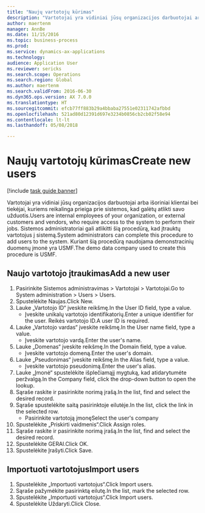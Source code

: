 ```yaml
--- 
title: "Naujų vartotojų kūrimas"
description: "Vartotojai yra vidiniai jūsų organizacijos darbuotojai arba išoriniai klientai bei tiekėjai, kuriems reikalinga prieiga prie sistemos, kad galėtų atlikti savo užduotis."
author: maertenm
manager: AnnBe
ms.date: 11/15/2016
ms.topic: business-process
ms.prod: 
ms.service: dynamics-ax-applications
ms.technology: 
audience: Application User
ms.reviewer: sericks
ms.search.scope: Operations
ms.search.region: Global
ms.author: maertenm
ms.search.validFrom: 2016-06-30
ms.dyn365.ops.version: AX 7.0.0
ms.translationtype: HT
ms.sourcegitcommit: efcb77ff883b29a4bbaba27551e02311742afbbd
ms.openlocfilehash: 521ad80d12391d697e3234b0856cb2cb02f58e94
ms.contentlocale: lt-lt
ms.lasthandoff: 05/08/2018

---
```

# <a name="create-new-users"></a><span data-ttu-id="60dab-103">Naujų vartotojų kūrimas</span><span class="sxs-lookup"><span data-stu-id="60dab-103">Create new users</span></span>

[!include [task guide banner](../../includes/task-guide-banner.md)]

<span data-ttu-id="60dab-104">Vartotojai yra vidiniai jūsų organizacijos darbuotojai arba išoriniai klientai bei tiekėjai, kuriems reikalinga prieiga prie sistemos, kad galėtų atlikti savo užduotis.</span><span class="sxs-lookup"><span data-stu-id="60dab-104">Users are internal employees of your organization, or external customers and vendors, who require access to the system to perform their jobs.</span></span> <span data-ttu-id="60dab-105">Sistemos administratoriai gali atlikitti šią procedūrą, kad įtrauktų vartotojus į sistemą.</span><span class="sxs-lookup"><span data-stu-id="60dab-105">System administrators can complete this procedure to add users to the system.</span></span> <span data-ttu-id="60dab-106">Kuriant šią procedūrą naudojama demonstracinių duomenų įmonė yra USMF.</span><span class="sxs-lookup"><span data-stu-id="60dab-106">The demo data company used to create this procedure is USMF.</span></span> 


## <a name="add-a-new-user"></a><span data-ttu-id="60dab-107">Naujo vartotojo įtraukimas</span><span class="sxs-lookup"><span data-stu-id="60dab-107">Add a new user</span></span>
1. <span data-ttu-id="60dab-108">Pasirinkite Sistemos administravimas > Vartotojai > Vartotojai.</span><span class="sxs-lookup"><span data-stu-id="60dab-108">Go to System administration > Users > Users.</span></span>
2. <span data-ttu-id="60dab-109">Spustelėkite Naujas.</span><span class="sxs-lookup"><span data-stu-id="60dab-109">Click New.</span></span>
3. <span data-ttu-id="60dab-110">Lauke „Vartotojo ID“ įveskite reikšmę.</span><span class="sxs-lookup"><span data-stu-id="60dab-110">In the User ID field, type a value.</span></span>
    * <span data-ttu-id="60dab-111">Įveskite unikalų vartotojo identifikatorių.</span><span class="sxs-lookup"><span data-stu-id="60dab-111">Enter a unique identifier for the user.</span></span> <span data-ttu-id="60dab-112">Reikės vartotojo ID.</span><span class="sxs-lookup"><span data-stu-id="60dab-112">A user ID is required.</span></span>  
4. <span data-ttu-id="60dab-113">Lauke „Vartotojo vardas“ įveskite reikšmę.</span><span class="sxs-lookup"><span data-stu-id="60dab-113">In the User name field, type a value.</span></span>
    * <span data-ttu-id="60dab-114">Įveskite vartotojo vardą.</span><span class="sxs-lookup"><span data-stu-id="60dab-114">Enter the user's name.</span></span>  
5. <span data-ttu-id="60dab-115">Lauke „Domenas“ įveskite reikšmę.</span><span class="sxs-lookup"><span data-stu-id="60dab-115">In the Domain field, type a value.</span></span>
    * <span data-ttu-id="60dab-116">Įveskite vartotojo domeną.</span><span class="sxs-lookup"><span data-stu-id="60dab-116">Enter the user's domain.</span></span>  
6. <span data-ttu-id="60dab-117">Lauke „Pseudonimas“ įveskite reikšmę.</span><span class="sxs-lookup"><span data-stu-id="60dab-117">In the Alias field, type a value.</span></span>
    * <span data-ttu-id="60dab-118">Įveskite vartotojo pseudonimą.</span><span class="sxs-lookup"><span data-stu-id="60dab-118">Enter the user's alias.</span></span>  
7. <span data-ttu-id="60dab-119">Lauke „Įmonė“ spustelėkite išplečiamąjį mygtuką, kad atidarytumėte peržvalgą.</span><span class="sxs-lookup"><span data-stu-id="60dab-119">In the Company field, click the drop-down button to open the lookup.</span></span>
8. <span data-ttu-id="60dab-120">Sąraše raskite ir pasirinkite norimą įrašą.</span><span class="sxs-lookup"><span data-stu-id="60dab-120">In the list, find and select the desired record.</span></span>
9. <span data-ttu-id="60dab-121">Sąraše spustelėkite saitą pasirinktoje eilutėje.</span><span class="sxs-lookup"><span data-stu-id="60dab-121">In the list, click the link in the selected row.</span></span>
    * <span data-ttu-id="60dab-122">Pasirinkite vartotoją įmonę</span><span class="sxs-lookup"><span data-stu-id="60dab-122">Select the user's company</span></span>  
10. <span data-ttu-id="60dab-123">Spustelėkite „Priskirti vaidmenis“.</span><span class="sxs-lookup"><span data-stu-id="60dab-123">Click Assign roles.</span></span>
11. <span data-ttu-id="60dab-124">Sąraše raskite ir pasirinkite norimą įrašą.</span><span class="sxs-lookup"><span data-stu-id="60dab-124">In the list, find and select the desired record.</span></span>
12. <span data-ttu-id="60dab-125">Spustelėkite GERAI.</span><span class="sxs-lookup"><span data-stu-id="60dab-125">Click OK.</span></span>
13. <span data-ttu-id="60dab-126">Spustelėkite Įrašyti.</span><span class="sxs-lookup"><span data-stu-id="60dab-126">Click Save.</span></span>

## <a name="import-users"></a><span data-ttu-id="60dab-127">Importuoti vartotojus</span><span class="sxs-lookup"><span data-stu-id="60dab-127">Import users</span></span>
1. <span data-ttu-id="60dab-128">Spustelėkite „Importuoti vartotojus“.</span><span class="sxs-lookup"><span data-stu-id="60dab-128">Click Import users.</span></span>
2. <span data-ttu-id="60dab-129">Sąraše pažymėkite pasirinktą eilutę.</span><span class="sxs-lookup"><span data-stu-id="60dab-129">In the list, mark the selected row.</span></span>
3. <span data-ttu-id="60dab-130">Spustelėkite „Importuoti vartotojus“.</span><span class="sxs-lookup"><span data-stu-id="60dab-130">Click Import users.</span></span>
4. <span data-ttu-id="60dab-131">Spustelėkite Uždaryti.</span><span class="sxs-lookup"><span data-stu-id="60dab-131">Click Close.</span></span>


